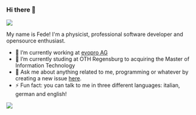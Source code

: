 ### Hi there 👋

![](https://komarev.com/ghpvc/?username=fbarresi)

My name is Fede! I'm a physicist, professional software developer and opensource enthusiast. 

- 🔭 I’m currently working at [evopro AG](https://github.com/evopro-ag)
- 🌱 I’m currently studing at OTH Regensburg to acquiring the Master of Information Technology
- 💬 Ask me about anything related to me, programming or whatever by creating a new issue [here](https://github.com/fbarresi/fbarresi/issues/new?assignees=&labels=question&template=&title=Question%3A+%5BYour-Title%5D).
- ⚡ Fun fact: you can talk to me in three different languages: italian, german and english!


![](https://github-readme-stats.vercel.app/api?username=fbarresi&&show_icons=true&theme=tokyonight)


<!--
**fbarresi/fbarresi** is a ✨ _special_ ✨ repository because its `README.md` (this file) appears on your GitHub profile.

Here are some ideas to get you started:

- 🔭 I’m currently working on ...
- 🌱 I’m currently learning ...
- 👯 I’m looking to collaborate on ...
- 🤔 I’m looking for help with ...
- 💬 Ask me about ...
- 📫 How to reach me: ...
- 😄 Pronouns: ...
- ⚡ Fun fact: ...
-->

